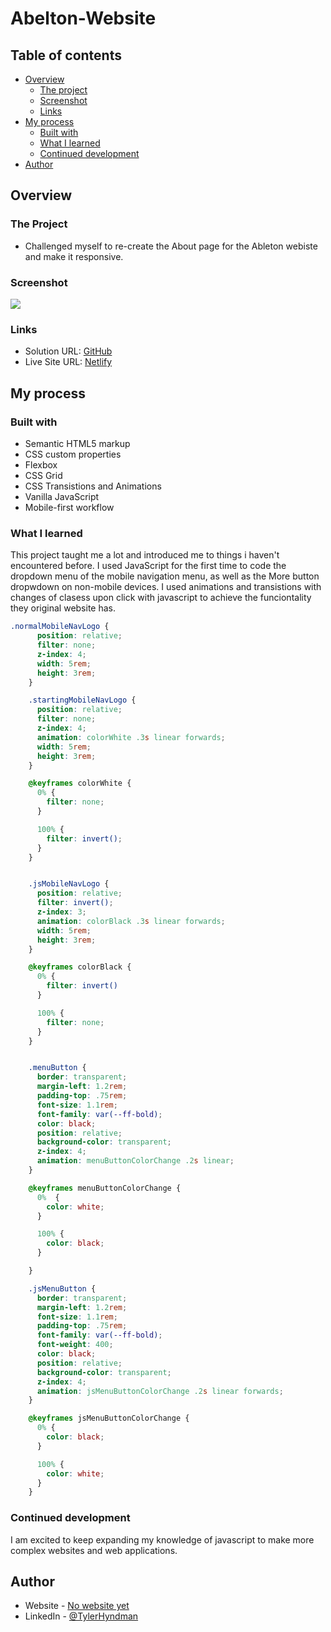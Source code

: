 # Abelton-Website

## Table of contents

- [Overview](#overview)
  - [The project](#the-project)
  - [Screenshot](#screenshot)
  - [Links](#links)
- [My process](#my-process)
  - [Built with](#built-with)
  - [What I learned](#what-i-learned)
  - [Continued development](#continued-development)
- [Author](#author)

## Overview

### The Project

- Challenged myself to re-create the About page for the Ableton webiste and make it responsive.

### Screenshot

![](/Ableton_Website_Screenshot.png)

### Links

- Solution URL: [GitHub](https://github.com/tylerhyndman484/Ableton-Website.git)
- Live Site URL: [Netlify](https://ableton-website-project.netlify.app/)

## My process

### Built with

- Semantic HTML5 markup
- CSS custom properties
- Flexbox
- CSS Grid
- CSS Transistions and Animations
- Vanilla JavaScript
- Mobile-first workflow

### What I learned

This project taught me a lot and introduced me to things i haven't encountered before. I used JavaScript for the first time to code the dropdown menu of the mobile navigation menu, as well as the More button dropwdown on non-mobile devices. I used animations and transistions with changes of clasess upon click with javascript to achieve the funciontality they original website has.

```css
.normalMobileNavLogo {
      position: relative;
      filter: none;
      z-index: 4;
      width: 5rem;
      height: 3rem;
    }

    .startingMobileNavLogo {
      position: relative;
      filter: none;
      z-index: 4;
      animation: colorWhite .3s linear forwards;
      width: 5rem;
      height: 3rem;
    }

    @keyframes colorWhite {
      0% {
        filter: none;
      }

      100% {
        filter: invert();
      }
    }


    .jsMobileNavLogo {
      position: relative;
      filter: invert();
      z-index: 3;
      animation: colorBlack .3s linear forwards;
      width: 5rem;
      height: 3rem;
    }

    @keyframes colorBlack {
      0% {
        filter: invert()
      }

      100% {
        filter: none;
      }
    }


    .menuButton {
      border: transparent;
      margin-left: 1.2rem;
      padding-top: .75rem;
      font-size: 1.1rem;
      font-family: var(--ff-bold);
      color: black;
      position: relative;
      background-color: transparent;
      z-index: 4;
      animation: menuButtonColorChange .2s linear;
    }

    @keyframes menuButtonColorChange {
      0%  {
        color: white;
      }

      100% {
        color: black;
      }

    }

    .jsMenuButton {
      border: transparent;
      margin-left: 1.2rem;
      font-size: 1.1rem;
      padding-top: .75rem;
      font-family: var(--ff-bold);
      font-weight: 400;
      color: black;
      position: relative;
      background-color: transparent;
      z-index: 4;
      animation: jsMenuButtonColorChange .2s linear forwards;
    }

    @keyframes jsMenuButtonColorChange {
      0% {
        color: black;
      }

      100% {
        color: white;
      }
    }
```

### Continued development

I am excited to keep expanding my knowledge of javascript to make more complex websites and web applications.

## Author

- Website - [No website yet](https://www.your-site.com)
- LinkedIn - [@TylerHyndman](https://www.linkedin.com/in/tyler-hyndman-11327b140/)